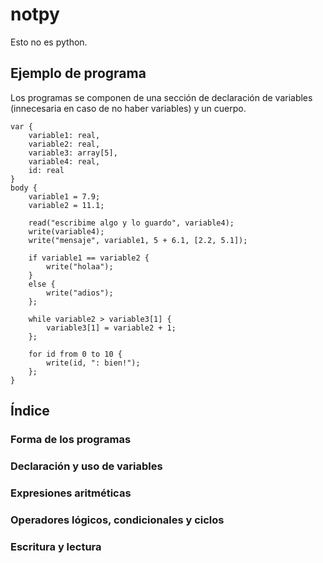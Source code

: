 # notpy
Esto no es python.

## Ejemplo de programa
Los programas se componen de una sección de declaración de variables (innecesaria en caso de no haber variables) y un cuerpo.

```
var {
    variable1: real,
    variable2: real,
    variable3: array[5],
    variable4: real,
    id: real
}
body {
    variable1 = 7.9;
    variable2 = 11.1;

    read("escribime algo y lo guardo", variable4);
    write(variable4);
    write("mensaje", variable1, 5 + 6.1, [2.2, 5.1]);

    if variable1 == variable2 {
        write("holaa");
    }
    else {
        write("adios");
    };

    while variable2 > variable3[1] {
        variable3[1] = variable2 + 1;
    };

    for id from 0 to 10 {
        write(id, ": bien!");
    };
}
```

## Índice
### Forma de los programas
### Declaración y uso de variables
### Expresiones aritméticas
### Operadores lógicos, condicionales y ciclos
### Escritura y lectura
